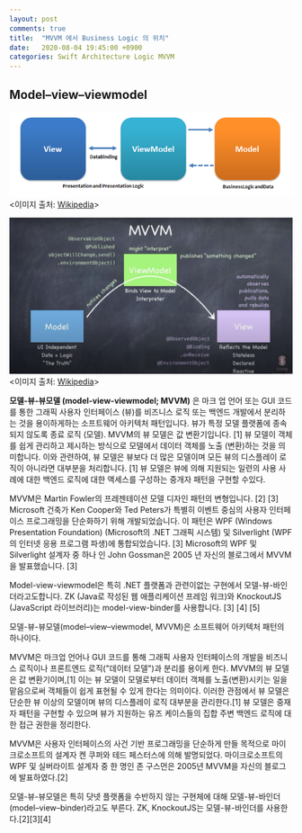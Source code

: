 ```yaml
---
layout: post
comments: true
title:  "MVVM 에서 Business Logic 의 위치"
date:   2020-08-04 19:45:00 +0900
categories: Swift Architecture Logic MVVM
---
```


## Model–view–viewmodel

![MVVM](/assets/Swift/Pattern/MVVM-wikipedia.png)
<이미지 출처: [Wikipedia](https://en.wikipedia.org/wiki/Model–view–viewmodel)>

![MVVM](/assets/Swift/Pattern/MVVM-cs193p-2020.png)
<이미지 출처: [Wikipedia](https://cs193p.sites.stanford.edu)>

**모델-뷰-뷰모델 (model-view-viewmodel; MVVM)** 은 마크 업 언어 또는 GUI 코드를 통한 그래픽 사용자 인터페이스 (뷰)를 비즈니스 로직 또는 백엔드 개발에서 분리하는 것을 용이하게하는 소프트웨어 아키텍처 패턴입니다. 뷰가 특정 모델 플랫폼에 종속되지 않도록 종료 로직 (모델). MVVM의 뷰 모델은 값 변환기입니다. [1] 뷰 모델이 객체를 쉽게 관리하고 제시하는 방식으로 모델에서 데이터 객체를 노출 (변환)하는 것을 의미합니다. 이와 관련하여, 뷰 모델은 뷰보다 더 많은 모델이며 모든 뷰의 디스플레이 로직이 아니라면 대부분을 처리합니다. [1] 뷰 모델은 뷰에 의해 지원되는 일련의 사용 사례에 대한 백엔드 로직에 대한 액세스를 구성하는 중개자 패턴을 구현할 수있다.

MVVM은 Martin Fowler의 프레젠테이션 모델 디자인 패턴의 변형입니다. [2] [3] Microsoft 건축가 Ken Cooper와 Ted Peters가 특별히 이벤트 중심의 사용자 인터페이스 프로그래밍을 단순화하기 위해 개발되었습니다. 이 패턴은 WPF (Windows Presentation Foundation) (Microsoft의 .NET 그래픽 시스템) 및 Silverlight (WPF의 인터넷 응용 프로그램 파생)에 통합되었습니다. [3] Microsoft의 WPF 및 Silverlight 설계자 중 하나 인 John Gossman은 2005 년 자신의 블로그에서 MVVM을 발표했습니다. [3]

Model-view-viewmodel은 특히 .NET 플랫폼과 관련이없는 구현에서 모델-뷰-바인더라고도합니다. ZK (Java로 작성된 웹 애플리케이션 프레임 워크)와 KnockoutJS (JavaScript 라이브러리)는 model-view-binder를 사용합니다. [3] [4] [5]


모델-뷰-뷰모델(model–view–viewmodel, MVVM)은 소프트웨어 아키텍처 패턴의 하나이다.

MVVM은 마크업 언어나 GUI 코드를 통해 그래픽 사용자 인터페이스의 개발을 비즈니스 로직이나 프론트엔드 로직("데이터 모델")과 분리를 용이케 한다. MVVM의 뷰 모델은 값 변환기이며,[1] 이는 뷰 모델이 모델로부터 데이터 객체를 노출(변환)시키는 일을 맡음으로써 객체들이 쉽게 표현될 수 있게 한다는 의미이다. 이러한 관점에서 뷰 모델은 단순한 뷰 이상의 모델이며 뷰의 디스플레이 로직 대부분을 관리한다.[1] 뷰 모델은 중재자 패턴을 구현할 수 있으며 뷰가 지원하는 유즈 케이스들의 집합 주변 백엔드 로직에 대한 접근 권한을 정리한다.

MVVM은 사용자 인터페이스의 사건 기반 프로그래밍을 단순하게 만들 목적으로 마이크로소프트의 설계자 켄 쿠퍼와 테드 페스터스에 의해 발명되었다. 마이크로소프트의 WPF 및 실버라이트 설계자 중 한 명인 존 구스먼은 2005년 MVVM을 자신의 블로그에 발표하였다.[2]

모델-뷰-뷰모델은 특히 닷넷 플랫폼을 수반하지 않는 구현체에 대해 모델-뷰-바인더(model–view–binder)라고도 부른다. ZK, KnockoutJS는 모델-뷰-바인더를 사용한다.[2][3][4]
